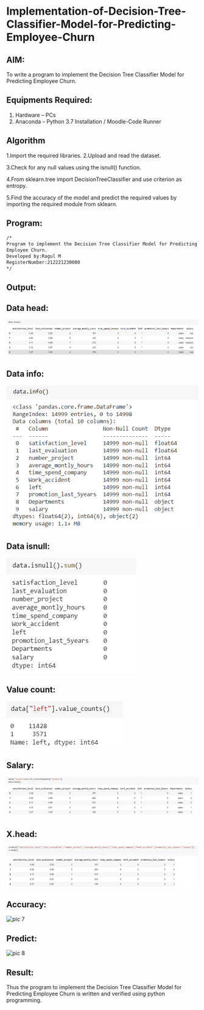 # Implementation-of-Decision-Tree-Classifier-Model-for-Predicting-Employee-Churn

## AIM:
To write a program to implement the Decision Tree Classifier Model for Predicting Employee Churn.

## Equipments Required:
1. Hardware – PCs
2. Anaconda – Python 3.7 Installation / Moodle-Code Runner

## Algorithm
1.Import the required libraries.
2.Upload and read the dataset.

3.Check for any null values using the isnull() function.

4.From sklearn.tree import DecisionTreeClassifier and use criterion as entropy.

5.Find the accuracy of the model and predict the required values by importing the required module from sklearn. 

## Program:
```
/*
Program to implement the Decision Tree Classifier Model for Predicting Employee Churn.
Developed by:Ragul M 
RegisterNumber:212221230080  
*/
```

## Output:
## Data head:
![pic 1](https://github.com/ragulmani936/Implementation-of-Decision-Tree-Classifier-Model-for-Predicting-Employee-Churn/blob/main/data%20head.png)
## Data info:
![pic 2](https://github.com/ragulmani936/Implementation-of-Decision-Tree-Classifier-Model-for-Predicting-Employee-Churn/blob/main/data%20info.png)
## Data isnull:
![pic 3](https://github.com/ragulmani936/Implementation-of-Decision-Tree-Classifier-Model-for-Predicting-Employee-Churn/blob/main/data%20isnull.png)
## Value count:
![pic 4](https://github.com/ragulmani936/Implementation-of-Decision-Tree-Classifier-Model-for-Predicting-Employee-Churn/blob/main/value%20counts.png)
## Salary:
![pic 5](https://github.com/ragulmani936/Implementation-of-Decision-Tree-Classifier-Model-for-Predicting-Employee-Churn/blob/main/data%20salary.png)
## X.head:
![pic 6](https://github.com/ragulmani936/Implementation-of-Decision-Tree-Classifier-Model-for-Predicting-Employee-Churn/blob/main/x.head%20.png)
## Accuracy:
![pic 7]()
## Predict:
![pic 8]()
## Result:
Thus the program to implement the  Decision Tree Classifier Model for Predicting Employee Churn is written and verified using python programming.
